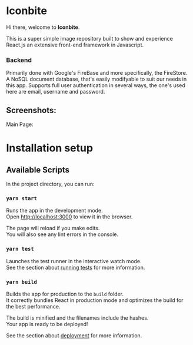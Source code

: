 # Iconbite

Hi there, welcome to **Iconbite**.

This is a super simple image repository built to show and experience React.js an extensive front-end framework in Javascript.


### Backend
Primarily done with Google's FireBase and more specifically, the FireStore. A NoSQL document database, that's easily modifyable to suit our needs in this app. Supports full user authentication in several ways, the one's used here are email, username and password.



## Screenshots:

Main Page:

















# Installation setup 
## Available Scripts

In the project directory, you can run:

### `yarn start`

Runs the app in the development mode.\
Open [http://localhost:3000](http://localhost:3000) to view it in the browser.

The page will reload if you make edits.\
You will also see any lint errors in the console.

### `yarn test`

Launches the test runner in the interactive watch mode.\
See the section about [running tests](https://facebook.github.io/create-react-app/docs/running-tests) for more information.

### `yarn build`

Builds the app for production to the `build` folder.\
It correctly bundles React in production mode and optimizes the build for the best performance.

The build is minified and the filenames include the hashes.\
Your app is ready to be deployed!

See the section about [deployment](https://facebook.github.io/create-react-app/docs/deployment) for more information.


